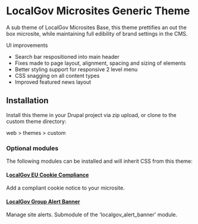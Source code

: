 # LocalGov Microsites Generic Theme

A sub theme of LocalGov Microsites Base, this theme prettifies an out the box microsite, while maintaining full edibility of brand settings in the CMS.

UI improvements
- Search bar respositioned into main header
- Fixes made to page layout, alignment, spacing and sizing of elements
- Better styling support for responsive 2 level menu
- CSS snagging on all content types
- Improved featured news layout 

## Installation

Install this theme in your Drupal project via zip upload, or clone to the custom theme directory:

web > themes > custom 

### Optional modules

The following modules can be installed and will inherit CSS from this theme:

#### L[ocalGov EU Cookie Compliance]([url](https://github.com/localgovdrupal/localgov_eu_cookie_compliance))
Add a compliant cookie notice to your microsite.


#### [LocalGov Group Alert Banner]([url](https://github.com/localgovdrupal/localgov_alert_banner/tree/1.x/modules/group_alert_banner))
Manage site alerts. Submodule of the 'localgov_alert_banner' module.

